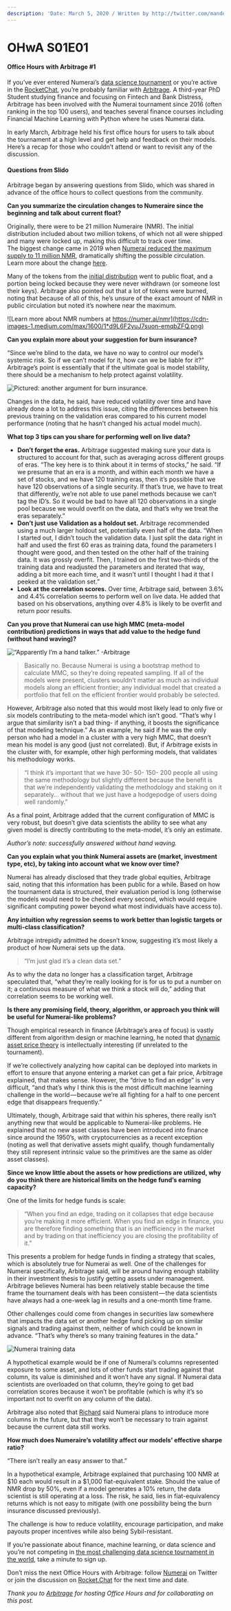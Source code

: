 ```yaml
---
description: 'Date: March 5, 2020 / Written by http://twitter.com/mandelliant'
---
```


# OHwA S01E01

#### Office Hours with Arbitrage \#1

If you’ve ever entered Numerai’s [data science tournament](https://numer.ai/tournament) or you’re active in the [RocketChat](https://community.numer.ai/), you’re probably familiar with [Arbitrage](https://numer.ai/arbitrage). A third-year PhD Student studying finance and focusing on Fintech and Bank Distress, Arbitrage has been involved with the Numerai tournament since 2016 \(often ranking in the top 100 users\), and teaches several finance courses including Financial Machine Learning with Python where he uses Numerai data.

In early March, Arbitrage held his first office hours for users to talk about the tournament at a high level and get help and feedback on their models. Here’s a recap for those who couldn’t attend or want to revisit any of the discussion.

#### Questions from Slido

Arbitrage began by answering questions from Slido, which was shared in advance of the office hours to collect questions from the community.

**Can you summarize the circulation changes to Numeraire since the beginning and talk about current float?**

Originally, there were to be 21 million Numeraire \(NMR\). The initial distribution included about two million tokens, of which not all were shipped and many were locked up, making this difficult to track over time.   
The biggest change came in 2019 when [Numerai reduced the maximum supply to 11 million NMR](https://www.coindesk.com/numerai-to-cut-token-supply-by-10-million-to-become-decentralized-as-fck), dramatically shifting the possible circulation.  
Learn more about the change [here](https://medium.com/numerai/nmr2point0-66a45a9a5e70).

Many of the tokens from the [initial distribution](https://medium.com/numerai/an-ai-hedge-fund-goes-live-on-ethereum-a80470c6b681) went to public float, and a portion being locked because they were never withdrawn \(or someone lost their keys\). Arbitrage also pointed out that a lot of tokens were burned, noting that because of all of this, he’s unsure of the exact amount of NMR in public circulation but noted it’s nowhere near the maximum.

![Learn more about NMR numbers at https://numer.ai/nmr](https://cdn-images-1.medium.com/max/1600/1*d9L6F2yuJ7suon-emqbZFQ.png)

**Can you explain more about your suggestion for burn insurance?**

“Since we’re blind to the data, we have no way to control our model’s systemic risk. So if we can’t model for it, how can we be liable for it?” Arbitrage’s point is essentially that if the ultimate goal is model stability, there should be a mechanism to help protect against volatility.

![Pictured: another argument for burn insurance.](https://cdn-images-1.medium.com/max/1600/1*maLaYJoCMBNabnUdrgwPMQ.jpeg)

Changes in the data, he said, have reduced volatility over time and have already done a lot to address this issue, citing the differences between his previous training on the validation eras compared to his current model performance \(noting that he hasn’t changed his actual model much\).

**What top 3 tips can you share for performing well on live data?**

* **Don’t forget the eras.** Arbitrage suggested making sure your data is structured to account for that, such as averaging across different groups of eras. “The key here is to think about it in terms of stocks,” he said. “If we presume that an era is a month, and within each month we have a set of stocks, and we have 120 training eras, then it’s possible that we have 120 observations of a single security. If that’s true, we have to treat that differently, we’re not able to use panel methods because we can’t tag the ID’s. So it would be bad to have all 120 observations in a single pool because we would overfit on the data, and that’s why we treat the eras separately.”
* **Don’t just use Validation as a holdout set.** Arbitrage recommended using a much larger holdout set, potentially even half of the data. “When I started out, I didn’t touch the validation data. I just split the data right in half and used the first 60 eras as training data, found the parameters I thought were good, and then tested on the other half of the training data. It was grossly overfit. Then, I trained on the first two-thirds of the training data and readjusted the parameters and iterated that way, adding a bit more each time, and it wasn’t until I thought I had it that I peeked at the validation set.”
* **Look at the correlation scores.** Over time, Arbitrage said, between 3.6% and 4.4% correlation seems to perform well on live data. He added that based on his observations, anything over 4.8% is likely to be overfit and return poor results.

**Can you prove that Numerai can use high MMC \(meta-model contribution\) predictions in ways that add value to the hedge fund \(without hand waving\)?**

![&#x201C;Apparently I&#x2019;m a hand talker.&#x201D; -Arbitrage](https://cdn-images-1.medium.com/max/1600/1*C6PtxOvM3O0gX1ySoerZ4Q.gif)

> Basically no. Because Numerai is using a bootstrap method to calculate MMC, so they’re doing repeated sampling. If all of the models were present, clusters wouldn’t matter as much as individual models along an efficient frontier; any individual model that created a portfolio that fell on the efficient frontier would probably be selected.

However, Arbitrage also noted that this would most likely lead to only five or six models contributing to the meta-model which isn’t good. “That’s why I argue that similarity isn’t a bad thing- if anything, it boosts the significance of that modeling technique.” As an example, he said if he was the only person who had a model in a cluster with a very high MMC, that doesn’t mean his model is any good \(just not correlated\). But, if Arbitrage exists in the cluster with, for example, other high performing models, that validates his methodology works.

> “I think it’s important that we have 30- 50- 150- 200 people all using the same methodology but slightly different because the benefit is that we’re independently validating the methodology and staking on it separately… without that we just have a hodgepodge of users doing well randomly.”

As a final point, Arbitrage added that the current configuration of MMC is very robust, but doesn’t give data scientists the ability to see what any given model is directly contributing to the meta-model, it’s only an estimate.

_Author’s note: successfully answered without hand waving._

**Can you explain what you think Numerai assets are \(market, investment type, etc\), by taking into account what we know over time?**

Numerai has already disclosed that they trade global equities, Arbitrage said, noting that this information has been public for a while. Based on how the tournament data is structured, their evaluation period is long \(otherwise the models would need to be checked every second, which would require significant computing power beyond what most individuals have access to\).

**Any intuition why regression seems to work better than logistic targets or multi-class classification?**

Arbitrage intrepidly admitted he doesn’t know, suggesting it’s most likely a product of how Numerai sets up the data.

> “I’m just glad it’s a clean data set.”

As to why the data no longer has a classification target, Arbitrage speculated that, “what they’re really looking for is for us to put a number on it; a continuous measure of what we think a stock will do,” adding that correlation seems to be working well.

**Is there any promising field, theory, algorithm, or approach you think will be useful for Numerai-like problems?**

Though empirical research in finance \(Arbitrage’s area of focus\) is vastly different from algorithm design or machine learning, he noted that [dynamic asset price theory](https://press.princeton.edu/books/hardcover/9780691090221/dynamic-asset-pricing-theory) is intellectually interesting \(if unrelated to the tournament\).

If we’re collectively analyzing how capital can be deployed into markets in effort to ensure that anyone entering a market can get a fair price, Arbitrage explained, that makes sense. However, the “drive to find an edge” is very difficult, “and that’s why I think this is the most difficult machine learning challenge in the world — because we’re all fighting for a half to one percent edge that disappears frequently.”

Ultimately, though, Arbitrage said that within his spheres, there really isn’t anything new that would be applicable to Numerai-like problems. He explained that no new asset classes have been introduced into finance since around the 1950’s, with cryptocurrencies as a recent exception \(noting as well that derivative assets might qualify, though fundamentally they still represent intrinsic value so the primitives are the same as older asset classes\).

**Since we know little about the assets or how predictions are utilized, why do you think there are historical limits on the hedge fund’s earning capacity?**

One of the limits for hedge funds is scale:

> “When you find an edge, trading on it collapses that edge because you’re making it more efficient. When you find an edge in finance, you are therefore finding something that is an inefficiency in the market and by trading on that inefficiency you are closing the profitability of it.”

This presents a problem for hedge funds in finding a strategy that scales, which is absolutely true for Numerai as well. One of the challenges for Numerai specifically, Arbitrage said, will be around having enough stability in their investment thesis to justify getting assets under management. Arbitrage believes Numerai has been relatively stable because the time frame the tournament deals with has been consistent — the data scientists have always had a one-week lag in results and a one-month time frame.

Other challenges could come from changes in securities law somewhere that impacts the data set or another hedge fund picking up on similar signals and trading against them, neither of which could be known in advance. “That’s why there’s so many training features in the data.”

![Numerai training data](https://cdn-images-1.medium.com/max/1600/1*zY6smJdQpxgoZXpfJ6TRww.png)

A hypothetical example would be if one of Numerai’s columns represented exposure to some asset, and lots of other funds start trading against that column, its value is diminished and it won’t have any signal. If Numerai data scientists are overloaded on that column, they’re going to get bad correlation scores because it won’t be profitable \(which is why it’s so important not to overfit on any column of the data\).

Arbitrage also noted that [Richard](https://twitter.com/richardcraib) said Numerai plans to introduce more columns in the future, but that they won’t be necessary to train against because the current data still works.

**How much does Numeraire’s volatility affect our models’ effective sharpe ratio?**

“There isn’t really an easy answer to that.”

In a hypothetical example, Arbitrage explained that purchasing 100 NMR at $10 each would result in a $1,000 fiat-equivalent stake. Should the value of NMR drop by 50%, even if a model generates a 10% return, the data scientist is still operating at a loss. The risk, he said, lies in fiat-equivalency returns which is not easy to mitigate \(with one possibility being the burn insurance discussed previously\).

The challenge is how to reduce volatility, encourage participation, and make payouts proper incentives while also being Sybil-resistant.

If you’re passionate about finance, machine learning, or data science and you’re not competing in [the most challenging data science tournament in the world](https://numer.ai/tournament), take a minute to sign up.

Don’t miss the next Office Hours with Arbitrage: follow [Numerai](http://twitter.com/numerai) on Twitter or join the discussion on [Rocket.Chat](https://community.numer.ai/home) for the next time and date.

_Thank you to_ [_Arbitrage_](https://numer.ai/arbitrage) _for hosting Office Hours and for collaborating on this post._

